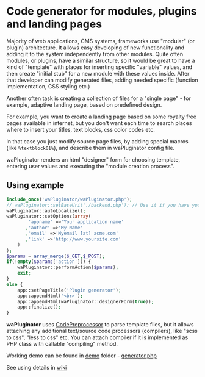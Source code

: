 # Code generator for modules, plugins and landing pages

Majority of web applications, CMS systems, frameworks use "modular" (or plugin) architecture. 
It allows easy developing of new functionality and adding it to the system independently from other modules.
Quite often modules, or plugins, have a similar structure, so it would be great to have a kind of "template" with places for inserting specific "variable" values, 
and then create "initial stub" for a new module with these values inside. After that developer can modify generated files, adding needed specific (function implementation, CSS styling etc.)

Another often task is creating a collection of files for a "single page" - for example, adaptive landing page, based on predefined design.

For example, you want to create a landing page based on some royalty free pages available in internet, but you don't want each time to search places where to insert your titles, text blocks, css color codes etc. 

In that case you just modify source page files, by adding special macros (like `%textblock01%`), and describe them in waPluginator config file.

waPluginator renders an html "designer" form for choosing template, entering user values and executing the "module creation process".

## Using example

```php
include_once('waPluginator/waPluginator.php');
// waPluginator::setBaseUri('./backend.php'); // Use it if you have your own backend module
waPluginator::autoLocalize();
waPluginator::setOptions(array(
        'appname' =>'Your application name'
       ,'author' =>'My Name'
       ,'email' =>'Myemail [at] acme.com'
       ,'link' =>'http://www.yoursite.com'
    )
);
$params = array_merge($_GET,$_POST);
if(!empty($params['action'])) {
    waPluginator::performAction($params);
    exit;
}
else {
    app::setPageTitle('Plugin generator');
    app::appendHtml('<br>');
    app::appendHtml(waPluginator::designerForm(true));
    app::finalize();
}
```

**waPluginator** uses [CodePreprocessor](https://github.com/selifan/CodePreprocessor) to parse template files, 
but it allows attaching any additional text/source code processors (compilers), like "scss to css", "less to css" etc.
You can attach compiler if it is implemented as PHP class with callable "compiling" method.
 
Working demo can be found in [demo](demo/) folder - [generator.php](demo/generator.php)

See using details in [wiki](https://github.com/selifan/waPluginator/wiki/)
